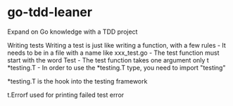 # go-tdd-leaner
Expand on Go knowledge with a TDD project

Writing tests
    Writing a test is just like writing a function, with a few rules
    - It needs to be in a file with a name like xxx_test.go
    - The test function must start with the word Test
    - The test function takes one argument only t *testing.T
    - In order to use the *testing.T type, you need to import "testing"

*testing.T is the hook into the testing framework

t.Errorf used for printing failed test error

